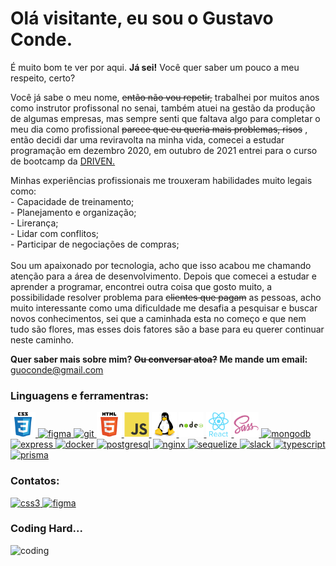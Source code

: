 <h1>Olá visitante, eu sou o Gustavo Conde.</h1>

  É muito bom te ver por aqui. <strong>Já sei!</strong> Você quer saber um pouco a meu respeito, certo?

  Você já sabe o meu nome, <s>então não vou repetir,</s> trabalhei por muitos anos como instrutor profissonal no senai, também atuei na gestão da produção de algumas empresas, mas sempre senti que faltava algo para completar o meu dia como profissional <s>parece que eu queria mais problemas, risos</s> , então decidi dar uma reviravolta na minha vida, comecei a estudar programação em dezembro 2020, em outubro de 2021 entrei para o curso de bootcamp da <a href="https://www.driven.com.br/?gclid=Cj0KCQjwhqaVBhCxARIsAHK1tiNJya1lAbCxyoRm-ypXNZ1eVdA1YrmayoyMlqko8JGxvArcAKdosFQaAoXIEALw_wcB" target="blank"> DRIVEN. </a>
   
   Minhas experiências profissionais me trouxeram habilidades muito legais como: <br>
    - Capacidade de treinamento; <br>
    - Planejamento e organização; <br>
    - Lirerança; <br>
    - Lidar com conflitos; <br> 
    - Participar de negociações de compras; <br>
    <br>
  Sou um apaixonado por tecnologia, acho que isso acabou me chamando atenção para a área de desenvolvimento. Depois que comecei a estudar e aprender a programar, encontrei outra coisa que gosto muito, a possibilidade resolver problema para <s>clientes que pagam</s> as pessoas, acho muito interessante como uma dificuldade me desafia a pesquisar e buscar novos conhecimentos, sei que a caminhada esta no começo e que nem tudo são flores, mas esses dois fatores são a base para eu querer continuar neste caminho.



<strong>Quer saber mais sobre mim? <s>Ou conversar atoa?</s> Me mande um email:</strong> <a href="mailto:guoconde@gmail.com" target="blank"> guoconde@gmail.com </a>


<h3 align="left">Linguagens e ferramentras:</h3>
<p align="left">
  <a href="https://www.w3schools.com/css/" target="_blank"> <img src="https://raw.githubusercontent.com/devicons/devicon/master/icons/css3/css3-original-wordmark.svg" alt="css3" width="40" height="40"/> </a> 
  <a href="https://www.figma.com/" target="_blank"> <img src="https://www.vectorlogo.zone/logos/figma/figma-icon.svg" alt="figma" width="40" height="40"/> </a> 
  <a href="https://git-scm.com/" target="_blank"> <img src="https://www.vectorlogo.zone/logos/git-scm/git-scm-icon.svg" alt="git" width="40" height="40"/> </a>
  <a href="https://www.w3.org/html/" target="_blank"> <img src="https://raw.githubusercontent.com/devicons/devicon/master/icons/html5/html5-original-wordmark.svg" alt="html5" width="40" height="40"/> </a> 
  <a href="https://developer.mozilla.org/en-US/docs/Web/JavaScript" target="_blank"> <img src="https://raw.githubusercontent.com/devicons/devicon/master/icons/javascript/javascript-original.svg" alt="javascript" width="40" height="40"/> </a> 
  <a href="https://www.linux.org/" target="_blank"> <img src="https://raw.githubusercontent.com/devicons/devicon/master/icons/linux/linux-original.svg" alt="linux" width="40" height="40"/> </a> 
  <a href="https://nodejs.org" target="_blank"> <img src="https://raw.githubusercontent.com/devicons/devicon/master/icons/nodejs/nodejs-original-wordmark.svg" alt="nodejs" width="40" height="40"/> </a> 
  <a href="https://reactjs.org/" target="_blank"> <img src="https://raw.githubusercontent.com/devicons/devicon/master/icons/react/react-original-wordmark.svg" alt="react" width="40" height="40"/> </a> 
  <a href="https://sass-lang.com" target="_blank"> <img src="https://raw.githubusercontent.com/devicons/devicon/master/icons/sass/sass-original.svg" alt="sass" width="40" height="40"/> </a>
  <a href="https://www.mongodb.com/pt-br" target="_blank"> <img src="https://icongr.am/devicon/mongodb-original-wordmark.svg?size=128&color=currentColor" alt="mongodb" width="40" height="40"/> 
  </a> 
  <a href="https://expressjs.com/pt-br/" target="_blank"> <img src="https://icongr.am/devicon/express-original-wordmark.svg?size=128&color=currentColor" alt="express" width="40" height="40"/> </a> 
  <a href="https://www.docker.com/" target="_blank"> <img src="https://icongr.am/devicon/docker-original-wordmark.svg?size=128&color=currentColor" alt="docker" width="40" height="40"/> </a> 
  <a href="https://www.postgresql.org/" target="_blank"> <img src="https://icongr.am/devicon/postgresql-original-wordmark.svg?size=128&color=currentColor" alt="postgresql" width="40" height="40"/> </a> 
  <a href="https://www.nginx.com/" target="_blank"> <img src="https://icongr.am/devicon/nginx-original.svg?size=128&color=currentColor" alt="nginx" width="40" height="40"/> </a> 
  <a href="https://sequelize.org/" target="_blank"> <img src="https://icongr.am/devicon/sequelize-original.svg?size=128&color=currentColor" alt="sequelize" width="40" height="40"/> </a> 
  <a href="https://slack.com/intl/pt-br/" target="_blank"> <img src="https://icongr.am/devicon/slack-original-wordmark.svg?size=128&color=currentColor" alt="slack" width="40" height="40"/> </a> 
  <a href="https://www.typescriptlang.org/" target="_blank"> <img src="https://icongr.am/devicon/typescript-original.svg?size=128&color=currentColor" alt="typescript" width="40" height="40"/> </a> 
  <a href="https://www.prisma.io/" target="_blank"> <img src="https://www.freelogovectors.net/wp-content/uploads/2022/01/prisma_logo-freelogovectors.net_.png" alt="prisma" width="40" height="40"/> </a> 
</p>


<h3 align="left">Contatos:</h3>
<p align="left">
  <a href="https://www.linkedin.com/in/gustavo-conde-b64759212/" target="_blank"> <img src="https://icongr.am/devicon/linkedin-original.svg?size=128&color=currentColor" alt="css3" width="40" height="40"/> </a> 
  <a href="mailto:guoconde@gmail.com" target="_blank"> <img src="https://icongr.am/entypo/mail.svg?size=128&color=c90d0d" alt="figma" width="80" height="40"/> </a> 
</p>

<h3 align="left">Coding Hard...</h3>

<img src="http://clubedosgeeks.com.br/wp-content/uploads/2016/01/dormrm.gif" alt="coding" width="300"/>

<!---
guoconde/guoconde is a ✨ special ✨ repository because its `README.md` (this file) appears on your GitHub profile.
You can click the Preview link to take a look at your changes.
--->

